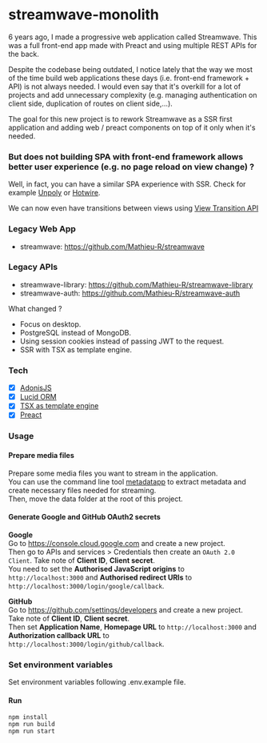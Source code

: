 # streamwave-monolith

6 years ago, I made a progressive web application called Streamwave. This was a full front-end app made with Preact and using multiple REST APIs for the back.

Despite the codebase being outdated, I notice lately that the way we most of the time build web applications these days (i.e. front-end framework + API) is not always needed. I would even say that it's overkill for a lot of projects and add unnecessary complexity (e.g. managing authentication on client side, duplication of routes on client side,...).

The goal for this new project is to rework Streamwave as a SSR first application and adding web / preact components on top of it only when it's needed.

### But does not building SPA with front-end framework allows better user experience (e.g. no page reload on view change) ?

Well, in fact, you can have a similar SPA experience with SSR.
Check for example [Unpoly](https://unpoly.com/) or [Hotwire](https://hotwired.dev/).

We can now even have transitions between views using [View Transition API](https://developer.mozilla.org/en-US/docs/Web/API/View_Transitions_API)

### Legacy Web App

- streamwave: https://github.com/Mathieu-R/streamwave

### Legacy APIs

- streamwave-library: https://github.com/Mathieu-R/streamwave-library
- streamwave-auth: https://github.com/Mathieu-R/streamwave-auth

What changed ?

- Focus on desktop.
- PostgreSQL instead of MongoDB.
- Using session cookies instead of passing JWT to the request.
- SSR with TSX as template engine.

### Tech

- [x] [AdonisJS](https://adonisjs.com/)
- [x] [Lucid ORM](https://lucid.adonisjs.com/docs/introduction)
- [x] [TSX as template engine](https://adonisjs.com/blog/use-tsx-for-your-template-engine)
- [x] [Preact](https://preactjs.com/)

### Usage

#### Prepare media files

Prepare some media files you want to stream in the application.  
You can use the command line tool [metadatapp](https://github.com/Mathieu-R/metadatapp) to extract metadata and create necessary files needed for streaming.  
Then, move the data folder at the root of this project.

#### Generate Google and GitHub OAuth2 secrets

**Google**    
Go to https://console.cloud.google.com and create a new project.  
Then go to APIs and services > Credentials then create an `OAuth 2.0 Client`. Take note of **Client ID**, **Client secret**.    
You need to set the **Authorised JavaScript origins** to `http://localhost:3000` and **Authorised redirect URIs** to `http://localhost:3000/login/google/callback`.

**GitHub**    
Go to https://github.com/settings/developers and create a new project. Take note of **Client ID**, **Client secret**.    
Then set **Application Name**, **Homepage URL** to `http://localhost:3000` and **Authorization callback URL** to `http://localhost:3000/login/github/callback`.

### Set environment variables

Set environment variables following .env.example file.

#### Run

```
npm install
npm run build
npm run start
```

